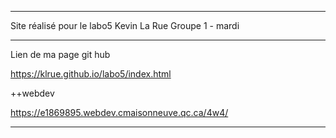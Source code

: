
------------------------------------------------------------------------

Site réalisé pour le labo5
Kevin La Rue
Groupe 1 - mardi



-------------------------------------------------------------------------  

Lien de ma page git hub 

https://klrue.github.io/labo5/index.html

++webdev

https://e1869895.webdev.cmaisonneuve.qc.ca/4w4/

-------------------------------------------------------------------------

